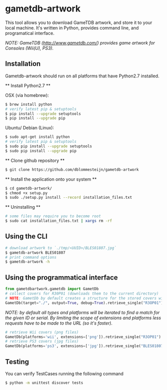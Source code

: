 # gametdb-artwork

This tool allows you to download GameTDB artwork, and store it to your local machine. It's written in Python, provides command line, and programatical interface.

*NOTE: GameTDB (http://www.gametdb.com/) provides game artwork for Consoles (Wii(U), PS3).*

## Installation

Gametdb-artwork should run on all platforms that have Python2.7 installed.

** Install Python2.7 **

OSX (via homebrew):

```bash
$ brew install python
# verify latest pip & setuptools
$ pip install --upgrade setuptools
$ pip install --upgrade pip
```

Ubuntu/ Debian (Linux):

```bash
$ sudo apt-get install python
# verify latest pip & setuptools
$ sudo pip install --upgrade setuptools
$ sudo pip install --upgrade pip
```

** Clone github repository **

```bash
$ git clone https://github.com/dblommesteijn/gametdb-artwork
```

** Install the application onto your system **

```bash
$ cd gametdb-artwork/
$ chmod +x setup.py
$ sudo ./setup.py install --record installation_files.txt
```

** Uninstalling **

```bash
# some files may require you to become root
$ sudo cat installation_files.txt | xargs rm -rf
```


## Using the CLI

```bash
# download artwork to `./tmp/<UUID>/BLES01807.jpg`
$ gametdb-artwork BLES01807
# print command options
$ gametdb-artwork -h
```

## Using the programmatical interface

```python
from gametdbartwork.gametdb import GametDb
# collect covers for R30P01 (downloads them to the current directory)
# NOTE: GametDb by default creates a structure for the stored covers with `./tmp/<UUID>/<ids>.png`
GametDb(target="./", output=True, debug=True).retrieve_single("R3OP01")
```

*NOTE: by default all types and platforms will be iterated to find a match for the given ID or serial. By limiting the scope of extensions and platforms less requests have to be made to the URL (so it's faster).*

```python
# retrieve Wii covers (png files)
GametDb(platforms='wii', extensions=['png']).retrieve_single("R3OP01")
# retrieve PS3 covers (jpg files)
GametDb(platforms='ps3', extensions=['jpg']).retrieve_single("BLES01807")
```


## Testing

You can verify TestCases running the following command

```bash
$ python -m unittest discover tests
```
